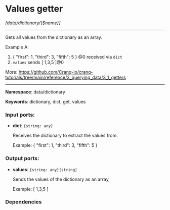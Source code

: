 # Values getter

_[data/dictionary/{$name}]_

---

Gets all values from the dictionary as an array.


Example A:
1. { "first": 1, "third": 3, "fifth": 5 } @0 received via `dict`
2. `values` sends  [ 1,3,5 ]@0

More:
https://github.com/Cranq-io/cranq-tutorials/tree/main/reference/3_querying_data/3_1_getters

---

__Namespace__: data/dictionary

__Keywords__: dictionary, dict, get, values

### Input ports:

* __dict__: ` {string: any} `

    Receives the dictionary to extract the values from.
    
    Example:
    { "first": 1, "third": 3, "fifth": 5 } 

### Output ports:

* __values__: ` {string: any}[string] `

    Sends the values of the dictionary as an array,
    
    Example:
    [ 1,3,5 ]

### Dependencies




